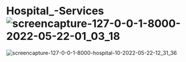 # Hospital_-Services![screencapture-127-0-0-1-8000-2022-05-22-01_03_18](https://user-images.githubusercontent.com/98349743/169683181-a7d696e6-fc70-4dcd-a316-5cbe32550b7c.png)
![screencapture-127-0-0-1-8000-hospital-10-2022-05-22-12_31_36](https://user-images.githubusercontent.com/98349743/169683184-85566d6d-643b-49c4-9f30-a86751ce70b6.png)
